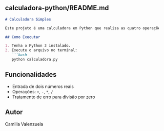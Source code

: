## calculadora-python/README.md
```markdown
# Calculadora Simples

Este projeto é uma calculadora em Python que realiza as quatro operações básicas: soma, subtração, multiplicação e divisão.

## Como Executar

1. Tenha o Python 3 instalado.
2. Execute o arquivo no terminal:
   ```bash
   python calculadora.py
   ```

## Funcionalidades

- Entrada de dois números reais
- Operações: `+`, `-`, `*`, `/`
- Tratamento de erro para divisão por zero

## Autor
Camilla Valenzuela

